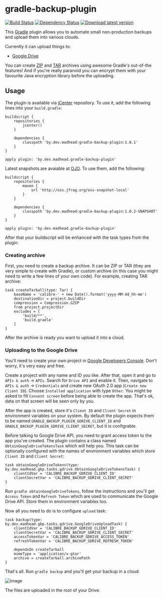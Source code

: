 # gradle-backup-plugin
[![Build Status](https://travis-ci.org/madhead/gradle-backup-plugin.svg?branch=master)](https://travis-ci.org/madhead/gradle-backup-plugin)
[![Dependency Status](https://www.versioneye.com/user/projects/552801ed2ced4f5816000c53/badge.svg?style=flat)](https://www.versioneye.com/user/projects/552801ed2ced4f5816000c53)
[![Download latest version](https://api.bintray.com/packages/madhead/gradle-plugins/gradle-backup-plugin/images/download.svg) ](https://bintray.com/madhead/gradle-plugins/gradle-backup-plugin/_latestVersion)

This [Gradle](http://gradle.org/) plugin allows you to automate small non-production backups and upload them into various clouds.

Currently it can upload things to:

+ [Google Drive](https://www.google.com/drive/)

You can create [ZIP](https://gradle.org/docs/current/dsl/org.gradle.api.tasks.bundling.Zip.html) and [TAR](https://gradle.org/docs/current/dsl/org.gradle.api.tasks.bundling.Tar.html) archives using awesome Gradle's out-of-the features! And if you're really paranoid you can encrypt them with your favourite Java encryption library before the uploading.

## Usage

The plugin is available via [jCenter](https://bintray.com/bintray/jcenter) repository. To use it, add the following lines into your `build.gradle`:

	buildscript {
		repositories {
			jcenter()
		}

		dependencies {
			classpath 'by.dev.madhead:gradle-backup-plugin:1.0.1'
		}
	}

	apply plugin: 'by.dev.madhead.gradle-backup-plugin'

Latest snapshots are avaiable at [OJO](https://oss.jfrog.org). To use them, add the following:

	buildscript {
		repositories {
			maven {
				url 'http://oss.jfrog.org/oss-snapshot-local'
			}
		}

		dependencies {
			classpath 'by.dev.madhead:gradle-backup-plugin:1.0.2-SNAPSHOT'
		}
	}

	apply plugin: 'by.dev.madhead.gradle-backup-plugin'

After that your buildscript will be enhanced with the task types from the plugin.

### Creating archive

First, you need to create a backup archive. It can be ZIP or TAR (they are very simple to create with Gradle), or custom archive (in this case you might need to write a few lines of your own code). For example, creating TAR archive:

	task createTarball(type: Tar) {
		baseName = 'calibre-' + new Date().format('yyyy-MM-dd_hh-mm')
		destinationDir = project.buildDir
		compression = Compression.GZIP
		from project.projectDir
		excludes = [
			'build/**',
			'build.gradle'
		]
	}

After the archive is ready you want to upload it into a cloud.

### Uploading to the Google Drive

You'll need to create your own project in [Google Developers Console](https://console.developers.google.com). Don't worry, it's very easy and free.

Create a project with any name and ID you like. After that, open it and go to `APIs & auth` → `APIs`. Search for `Drive API` and enable it. Then, navigate to `APIs & auth` → `Credentials` and create new OAuth 2.0 app (`Create new Client ID`). Choose `Installed application` with type `Other`. You might be asked to fill `Consent screen` before being able to create the app. That's ok, data on that screen will be seen only by you.

After the app is created, store it's `Client ID` and `Client Secret` in environment variables on your system. By default the plugin expects them to be named `GRADLE_BACKUP_PLUGIN_GDRIVE_CLIENT_ID` and `GRADLE_BACKUP_PLUGIN_GDRIVE_CLIENT_SECRET`, but it is configrable.

Before talking to Google Drive API, you need to grant access token to the app you've created. The plugin contains a class named `ObtainGoogleDriveTokensTask` which will help you. This task can be optionally configured with the names of environment variables which store `Client ID` and `Client Secret`:

	task obtainGoogleDriveTokens(type: by.dev.madhead.gbp.tasks.gdrive.ObtainGoogleDriveTokensTask) {
		clientIdVar = 'CALIBRE_BACKUP_GDRIVE_CLIENT_ID'
		clientSecretVar = 'CALIBRE_BACKUP_GDRIVE_CLIENT_SECRET'
	}

Run `gradle obtainGoogleDriveTokens`, follow the instructions and you'll get `Access Token` and `Refresh Token` which are used to communicate the Google Drive API. Store them in environment variables too.

Now all you need to do is to configure `upload` task:

	task backup(type: by.dev.madhead.gbp.tasks.gdrive.GoogleDriveUploadTask) {
		clientIdVar = 'CALIBRE_BACKUP_GDRIVE_CLIENT_ID'
		clientSecretVar = 'CALIBRE_BACKUP_GDRIVE_CLIENT_SECRET'
		accessTokenVar = 'CALIBRE_BACKUP_GDRIVE_ACCESS_TOKEN'
		refreshTokenVar = 'CALIBRE_BACKUP_GDRIVE_REFRESH_TOKEN'

		dependsOn createTarball
		mimeType = 'application/x-gtar'
		archive = createTarball.archivePath
	}

That's all. Run `gradle backup` and you'll get your backup in a cloud:

![image](https://cloud.githubusercontent.com/assets/577360/7076097/a7a127d8-df0f-11e4-831b-ae9eed8bc4ae.png)

The files are uploaded in the root of your Drive.
